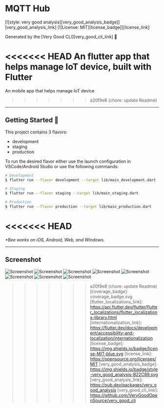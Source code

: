 # MQTT Hub

[![style: very good analysis][very_good_analysis_badge]][very_good_analysis_link]
[![License: MIT][license_badge]][license_link]

Generated by the [Very Good CLI][very_good_cli_link] 🤖

<<<<<<< HEAD
An flutter app that helps manage IoT device, built with Flutter
=======
An mobile app that helps manage IoT device
>>>>>>> a20f9e8 (chore: update Readme)

---

## Getting Started 🚀

This project contains 3 flavors:

- development
- staging
- production

To run the desired flavor either use the launch configuration in VSCode/Android Studio or use the following commands:

```sh
# Development
$ flutter run --flavor development --target lib/main_development.dart

# Staging
$ flutter run --flavor staging --target lib/main_staging.dart

# Production
$ flutter run --flavor production --target lib/main_production.dart
```

<<<<<<< HEAD
=======
_\*Bee works on iOS, Android, Web, and Windows._

---

## Screenshot
![Screenshot](./screenshot/dashboard_screen.jpg)
![Screenshot](./screenshot/device_screen.jpg)
![Screenshot](./screenshot/chart_option.jpg)
![Screenshot](./screenshot/chart_screen.jpg)
![Screenshot](./screenshot/color_screen.jpg)
![Screenshot](./screenshot/schedule_screen.jpg)
![Screenshot](./screenshot/alert_screen.jpg)
![Screenshot](./screenshot/device_screen.jpg)

>>>>>>> a20f9e8 (chore: update Readme)
[coverage_badge]: coverage_badge.svg
[flutter_localizations_link]: https://api.flutter.dev/flutter/flutter_localizations/flutter_localizations-library.html
[internationalization_link]: https://flutter.dev/docs/development/accessibility-and-localization/internationalization
[license_badge]: https://img.shields.io/badge/license-MIT-blue.svg
[license_link]: https://opensource.org/licenses/MIT
[very_good_analysis_badge]: https://img.shields.io/badge/style-very_good_analysis-B22C89.svg
[very_good_analysis_link]: https://pub.dev/packages/very_good_analysis
[very_good_cli_link]: https://github.com/VeryGoodOpenSource/very_good_cli
